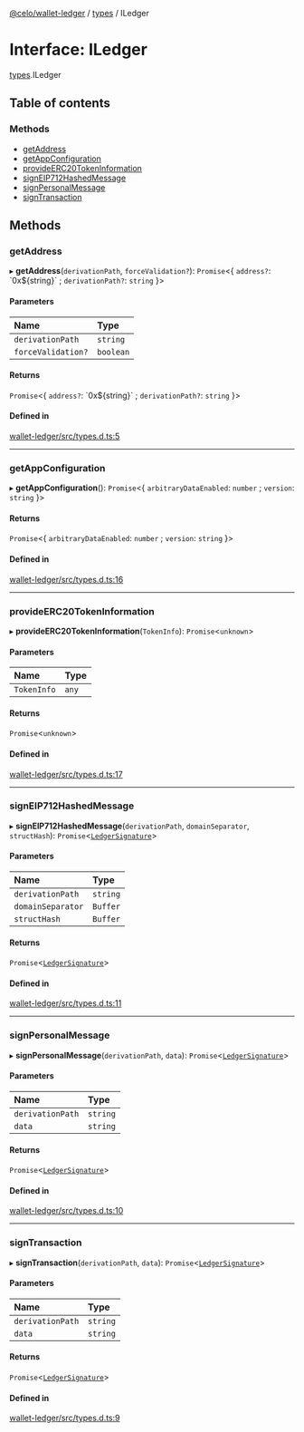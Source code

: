[@celo/wallet-ledger](../README.md) / [types](../modules/types.md) / ILedger

# Interface: ILedger

[types](../modules/types.md).ILedger

## Table of contents

### Methods

- [getAddress](types.ILedger.md#getaddress)
- [getAppConfiguration](types.ILedger.md#getappconfiguration)
- [provideERC20TokenInformation](types.ILedger.md#provideerc20tokeninformation)
- [signEIP712HashedMessage](types.ILedger.md#signeip712hashedmessage)
- [signPersonalMessage](types.ILedger.md#signpersonalmessage)
- [signTransaction](types.ILedger.md#signtransaction)

## Methods

### getAddress

▸ **getAddress**(`derivationPath`, `forceValidation?`): `Promise`\<\{ `address?`: \`0x$\{string}\` ; `derivationPath?`: `string`  }\>

#### Parameters

| Name | Type |
| :------ | :------ |
| `derivationPath` | `string` |
| `forceValidation?` | `boolean` |

#### Returns

`Promise`\<\{ `address?`: \`0x$\{string}\` ; `derivationPath?`: `string`  }\>

#### Defined in

[wallet-ledger/src/types.d.ts:5](https://github.com/celo-org/developer-tooling/blob/master/packages/sdk/wallets/wallet-ledger/src/types.d.ts#L5)

___

### getAppConfiguration

▸ **getAppConfiguration**(): `Promise`\<\{ `arbitraryDataEnabled`: `number` ; `version`: `string`  }\>

#### Returns

`Promise`\<\{ `arbitraryDataEnabled`: `number` ; `version`: `string`  }\>

#### Defined in

[wallet-ledger/src/types.d.ts:16](https://github.com/celo-org/developer-tooling/blob/master/packages/sdk/wallets/wallet-ledger/src/types.d.ts#L16)

___

### provideERC20TokenInformation

▸ **provideERC20TokenInformation**(`TokenInfo`): `Promise`\<`unknown`\>

#### Parameters

| Name | Type |
| :------ | :------ |
| `TokenInfo` | `any` |

#### Returns

`Promise`\<`unknown`\>

#### Defined in

[wallet-ledger/src/types.d.ts:17](https://github.com/celo-org/developer-tooling/blob/master/packages/sdk/wallets/wallet-ledger/src/types.d.ts#L17)

___

### signEIP712HashedMessage

▸ **signEIP712HashedMessage**(`derivationPath`, `domainSeparator`, `structHash`): `Promise`\<[`LedgerSignature`](../modules/types.md#ledgersignature)\>

#### Parameters

| Name | Type |
| :------ | :------ |
| `derivationPath` | `string` |
| `domainSeparator` | `Buffer` |
| `structHash` | `Buffer` |

#### Returns

`Promise`\<[`LedgerSignature`](../modules/types.md#ledgersignature)\>

#### Defined in

[wallet-ledger/src/types.d.ts:11](https://github.com/celo-org/developer-tooling/blob/master/packages/sdk/wallets/wallet-ledger/src/types.d.ts#L11)

___

### signPersonalMessage

▸ **signPersonalMessage**(`derivationPath`, `data`): `Promise`\<[`LedgerSignature`](../modules/types.md#ledgersignature)\>

#### Parameters

| Name | Type |
| :------ | :------ |
| `derivationPath` | `string` |
| `data` | `string` |

#### Returns

`Promise`\<[`LedgerSignature`](../modules/types.md#ledgersignature)\>

#### Defined in

[wallet-ledger/src/types.d.ts:10](https://github.com/celo-org/developer-tooling/blob/master/packages/sdk/wallets/wallet-ledger/src/types.d.ts#L10)

___

### signTransaction

▸ **signTransaction**(`derivationPath`, `data`): `Promise`\<[`LedgerSignature`](../modules/types.md#ledgersignature)\>

#### Parameters

| Name | Type |
| :------ | :------ |
| `derivationPath` | `string` |
| `data` | `string` |

#### Returns

`Promise`\<[`LedgerSignature`](../modules/types.md#ledgersignature)\>

#### Defined in

[wallet-ledger/src/types.d.ts:9](https://github.com/celo-org/developer-tooling/blob/master/packages/sdk/wallets/wallet-ledger/src/types.d.ts#L9)
